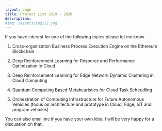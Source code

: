 ```yaml
---
layout: page
title: Project List 2019 - 2020 
description:
#img: /assets/img/12.jpg
---
```



If you have interest for one of the following topics please let me know. 


1. Cross-organization Business Process Execution Engine on the Ethereum Blockchain

1. Deep Reinforcement Learning for Resource and Performance Optimization in Cloud

1. Deep Reinforcement Learning for Edge Network Dynamic Clustering in Cloud Computing

1. Quantum Computing Based Metaheuristics for Cloud Task Scheudling

1. Orchestration of Computing Infrastructure for Future Autonomous Vehicles (focus on architecture and prototype in Cloud, Edge, IoT and program vehicles)


You can also email me if you have your own idea, I will be very happy for a discussion on that.
